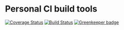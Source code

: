 # Personal CI build tools

[![Coverage Status](https://coveralls.io/repos/github/Alorel/personal-build-tools/badge.svg?branch=4.3.2)](https://coveralls.io/github/Alorel/personal-build-tools?branch=4.3.2)
[![Build Status](https://travis-ci.com/Alorel/personal-build-tools.svg?branch=4.3.2)](https://travis-ci.com/Alorel/personal-build-tools)
[![Greenkeeper badge](https://badges.greenkeeper.io/Alorel/ngx-decorators.svg)](https://greenkeeper.io/)

